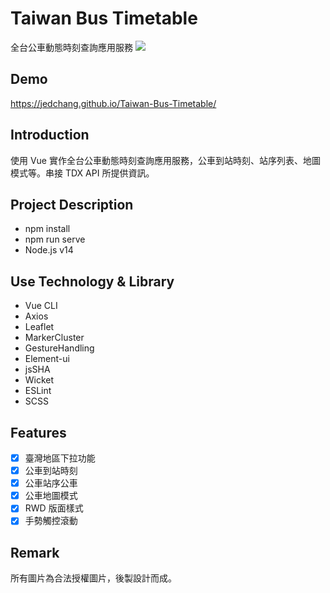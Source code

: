 # Taiwan Bus Timetable

全台公車動態時刻查詢應用服務
![](https://images2.imgbox.com/fa/1d/EhevZx62_o.jpg)

## Demo

https://jedchang.github.io/Taiwan-Bus-Timetable/

## Introduction

使用 Vue 實作全台公車動態時刻查詢應用服務，公車到站時刻、站序列表、地圖模式等。串接 TDX API 所提供資訊。

## Project Description

- npm install
- npm run serve
- Node.js v14

## Use Technology & Library

- Vue CLI
- Axios
- Leaflet
- MarkerCluster
- GestureHandling
- Element-ui
- jsSHA
- Wicket
- ESLint
- SCSS

## Features

- [x] 臺灣地區下拉功能
- [x] 公車到站時刻
- [x] 公車站序公車
- [x] 公車地圖模式
- [x] RWD 版面樣式
- [x] 手勢觸控滾動

## Remark

所有圖片為合法授權圖片，後製設計而成。
